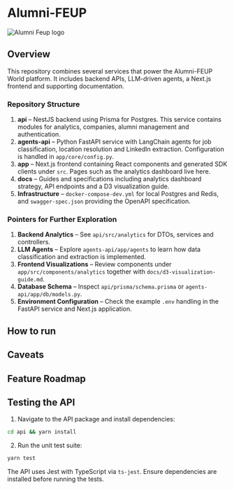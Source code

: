 # Alumni-FEUP

![Alumni Feup logo](https://github.com/user-attachments/assets/30b40ad6-b9af-477b-ba25-41d52922434f)

## Overview

This repository combines several services that power the Alumni-FEUP World
platform. It includes backend APIs, LLM-driven agents, a Next.js frontend and
supporting documentation.

### Repository Structure

1. **api** – NestJS backend using Prisma for Postgres. This service contains
   modules for analytics, companies, alumni management and authentication.
2. **agents-api** – Python FastAPI service with LangChain agents for job
   classification, location resolution and LinkedIn extraction. Configuration is
   handled in `app/core/config.py`.
3. **app** – Next.js frontend containing React components and generated SDK
   clients under `src`. Pages such as the analytics dashboard live here.
4. **docs** – Guides and specifications including analytics dashboard strategy,
   API endpoints and a D3 visualization guide.
5. **Infrastructure** – `docker-compose-dev.yml` for local Postgres and Redis,
   and `swagger-spec.json` providing the OpenAPI specification.

### Pointers for Further Exploration

1. **Backend Analytics** – See `api/src/analytics` for DTOs, services and
   controllers.
2. **LLM Agents** – Explore `agents-api/app/agents` to learn how data
   classification and extraction is implemented.
3. **Frontend Visualizations** – Review components under
   `app/src/components/analytics` together with `docs/d3-visualization-guide.md`.
4. **Database Schema** – Inspect `api/prisma/schema.prisma` or
   `agents-api/app/db/models.py`.
5. **Environment Configuration** – Check the example `.env` handling in the FastAPI service
   and Next.js application.

## How to run

<!-- TODO: Write this section -->

## Caveats

## Feature Roadmap

## Testing the API

1. Navigate to the API package and install dependencies:

```bash
cd api && yarn install
```

2. Run the unit test suite:

```bash
yarn test
```

The API uses Jest with TypeScript via `ts-jest`. Ensure dependencies are installed before running the tests.

